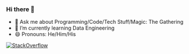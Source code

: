 ### Hi there 👋

- 💬 Ask me about Programming/Code/Tech Stuff/Magic: The Gathering
- 🌱 I’m currently learning Data Engineering
- 😄 Pronouns: He/Him/His

[![StackOverflow](https://img.shields.io/badge/StackOverFlow-F58025?style=for-the-badge&logo=stackoverflow&logoColor=white)](https://stackoverflow.com/users/2888549/guilherme-argentino)

<!--
**guilherme-argentino/guilherme-argentino** is a ✨ _special_ ✨ repository because its `README.md` (this file) appears on your GitHub profile.

Here are some ideas to get you started:

- 🔭 I’m currently working on ...
- 🌱 I’m currently learning ...
- 👯 I’m looking to collaborate on ...
- 🤔 I’m looking for help with ...
- 📫 How to reach me: ...
- ⚡ Fun fact: ...
-->
